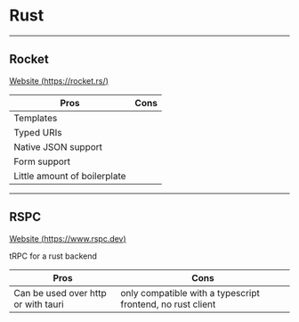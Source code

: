# Rust

---

## Rocket

[Website (https://rocket.rs/)](https://rocket.rs/)

| Pros                         | Cons |
| ---------------------------- | ---- |
| Templates                    |      |
| Typed URIs                   |      |
| Native JSON support          |      |
| Form support                 |      |
| Little amount of boilerplate |      |

---

## RSPC

[Website (https://www.rspc.dev)](https://www.rspc.dev)

tRPC for a rust backend

| Pros                                | Cons                                                       |
| ----------------------------------- | ---------------------------------------------------------- |
| Can be used over http or with tauri | only compatible with a typescript frontend, no rust client |
